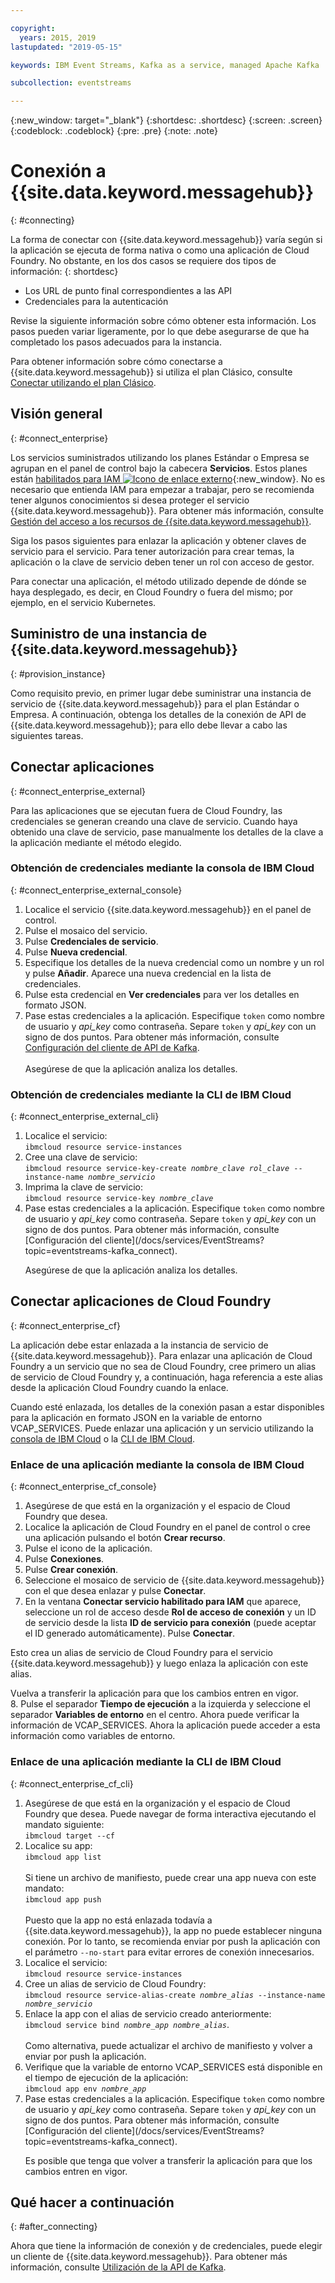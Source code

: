 ```yaml
---

copyright:
  years: 2015, 2019
lastupdated: "2019-05-15"

keywords: IBM Event Streams, Kafka as a service, managed Apache Kafka

subcollection: eventstreams

---
```


{:new_window: target="_blank"}
{:shortdesc: .shortdesc}
{:screen: .screen}
{:codeblock: .codeblock}
{:pre: .pre}
{:note: .note}


# Conexión a {{site.data.keyword.messagehub}}
{: #connecting}

La forma de conectar con {{site.data.keyword.messagehub}} varía según si la aplicación se ejecuta de forma nativa o como una aplicación de Cloud Foundry. No obstante, en los dos casos se requiere dos tipos de información: 
{: shortdesc}

* Los URL de punto final correspondientes a las API
* Credenciales para la autenticación

Revise la siguiente información sobre cómo obtener esta información. Los pasos pueden variar ligeramente, por lo que debe asegurarse de que ha completado los pasos adecuados para la instancia.

Para obtener información sobre cómo conectarse a {{site.data.keyword.messagehub}} si utiliza el plan Clásico, consulte [Conectar utilizando el plan Clásico](/docs/services/EventStreams?topic=eventstreams-connecting_classic).


## Visión general
{: #connect_enterprise}

Los servicios suministrados utilizando los planes Estándar o Empresa se agrupan en el panel de control bajo la cabecera **Servicios**. Estos planes están [habilitados para IAM ![Icono de enlace externo](../../icons/launch-glyph.svg "Icono de enlace externo")](/docs/iam?topic=iam-getstarted#getstarted){:new_window}. No es necesario que entienda IAM para empezar a trabajar, pero se recomienda tener algunos conocimientos si desea proteger el servicio {{site.data.keyword.messagehub}}. Para obtener más información, consulte [Gestión del acceso a los recursos de {{site.data.keyword.messagehub}}](/docs/services/EventStreams?topic=eventstreams-security).

Siga los pasos siguientes para enlazar la aplicación y obtener claves de servicio para el servicio. Para tener autorización para crear temas, la aplicación o la clave de servicio deben tener un rol con acceso de gestor.

Para conectar una aplicación, el método utilizado depende de dónde se haya desplegado, es decir, en Cloud Foundry o fuera del mismo; por ejemplo, en el servicio Kubernetes.

## Suministro de una instancia de {{site.data.keyword.messagehub}}
{: #provision_instance}

Como requisito previo, en primer lugar debe suministrar una instancia de servicio de {{site.data.keyword.messagehub}} para el plan Estándar o Empresa. A continuación, obtenga los detalles de la conexión de API de {{site.data.keyword.messagehub}}; para ello debe llevar a cabo las siguientes tareas.

## Conectar aplicaciones 
{: #connect_enterprise_external}

Para las aplicaciones que se ejecutan fuera de Cloud Foundry, las credenciales se generan creando una clave de servicio. Cuando haya obtenido una clave de servicio, pase manualmente los detalles de la clave a la aplicación mediante el método elegido.

### Obtención de credenciales mediante la consola de IBM Cloud
{: #connect_enterprise_external_console}

1. Localice el servicio {{site.data.keyword.messagehub}} en el panel de control.
2. Pulse el mosaico del servicio.
3. Pulse **Credenciales de servicio**.
4. Pulse **Nueva credencial**. 
5. Especifique los detalles de la nueva credencial como un nombre y un rol y pulse **Añadir**. Aparece una nueva credencial en la lista de credenciales.
6. Pulse esta credencial en **Ver credenciales** para ver los detalles en formato JSON.
7. Pase estas credenciales a la aplicación. Especifique <code>token</code> como nombre de usuario y <var class="keyword varname">api_key</var> como contraseña. Separe <code>token</code> y <var class="keyword varname">api_key</var> con un signo de dos puntos. Para obtener más información, consulte [Configuración del cliente de API de Kafka](/docs/services/EventStreams?topic=eventstreams-kafka_using#kafka_api_client).
   <br/><br/>Asegúrese de que la aplicación analiza los detalles.

### Obtención de credenciales mediante la CLI de IBM Cloud
{: #connect_enterprise_external_cli}

<ol>
<li>Localice el servicio:<br/>
<code>ibmcloud resource service-instances</code></li>
<li>Cree una clave de servicio:<br/>
<code>ibmcloud resource service-key-create <var class="keyword varname">nombre_clave</var> <var class="keyword varname">rol_clave</var> --instance-name <var class="keyword varname">nombre_servicio</var></code></li>
<li>Imprima la clave de servicio:<br/>
<code>ibmcloud resource service-key <var class="keyword varname">nombre_clave</var></code></li>
<li>Pase estas credenciales a la aplicación. Especifique <code>token</code> como nombre de usuario y <var class="keyword varname">api_key</var> como contraseña. Separe <code>token</code> y <var class="keyword varname">api_key</var> con un signo de dos puntos. Para obtener más información, consulte [Configuración del cliente](/docs/services/EventStreams?topic=eventstreams-kafka_connect).
<p>Asegúrese de que la aplicación analiza los detalles.</p></li>
</ol>

## Conectar aplicaciones de Cloud Foundry
{: #connect_enterprise_cf}

La aplicación debe estar enlazada a la instancia de servicio de {{site.data.keyword.messagehub}}. Para enlazar una aplicación de Cloud Foundry a un servicio que no sea de Cloud Foundry, cree primero un alias de servicio de Cloud Foundry y, a continuación, haga referencia a este alias desde la aplicación Cloud Foundry cuando la enlace. 

Cuando esté enlazada, los detalles de la conexión pasan a estar disponibles para la aplicación en formato JSON en la variable de entorno VCAP_SERVICES. Puede enlazar una aplicación y un servicio utilizando la [consola de IBM Cloud](/docs/services/EventStreams?topic=eventstreams-connecting#connect_enterprise_cf_console) o la [CLI de IBM Cloud](/docs/services/EventStreams?topic=eventstreams-connecting#connect_enterprise_cf_cli).

### Enlace de una aplicación mediante la consola de IBM Cloud
{: #connect_enterprise_cf_console}

1. Asegúrese de que está en la organización y el espacio de Cloud Foundry que desea.
2. Localice la aplicación de Cloud Foundry en el panel de control o cree una aplicación pulsando el botón **Crear recurso**.
3. Pulse el icono de la aplicación.
4. Pulse **Conexiones**.
5. Pulse **Crear conexión**.
6. Seleccione el mosaico de servicio de {{site.data.keyword.messagehub}} con el que desea enlazar y pulse **Conectar**. 
7. En la ventana **Conectar servicio habilitado para IAM** que aparece, seleccione un rol de acceso desde **Rol de acceso de conexión** y un ID de servicio desde la lista **ID de servicio para conexión** (puede aceptar el ID generado automáticamente). Pulse **Conectar**. 

  Esto crea un alias de servicio de Cloud Foundry para el servicio {{site.data.keyword.messagehub}} y luego enlaza la aplicación con este alias. 

  Vuelva a transferir la aplicación para que los cambios entren en vigor.<br/>
8. Pulse el separador **Tiempo de ejecución** a la izquierda y seleccione el separador **Variables de entorno** en el centro. Ahora puede verificar la información de VCAP_SERVICES. Ahora la aplicación puede acceder a esta información como variables de entorno. 
 

### Enlace de una aplicación mediante la CLI de IBM Cloud
{: #connect_enterprise_cf_cli}

<ol>
<li>Asegúrese de que está en la organización y el espacio de Cloud Foundry que desea. Puede navegar de forma interactiva ejecutando el mandato siguiente:<br/>
 <code>ibmcloud target --cf</code></li>
<li>Localice su app:</br>
<code>ibmcloud app list</code><br/>
<br/>
Si tiene un archivo de manifiesto, puede crear una app nueva con este mandato:<br/>
<code>ibmcloud app push</code><br/>
<br/>
Puesto que la app no está enlazada todavía a {{site.data.keyword.messagehub}}, la app no puede establecer ninguna conexión. Por lo tanto, se recomienda enviar por push la aplicación con el parámetro <code>--no-start</code> para evitar errores de conexión innecesarios.</li>
<li>Localice el servicio:</br>
<code>ibmcloud resource service-instances</code></li>
<li>Cree un alias de servicio de Cloud Foundry:<br/>
<code>ibmcloud resource service-alias-create <var class="keyword varname">nombre_alias</var> --instance-name <var class="keyword varname">nombre_servicio</var></code></li>
<li>Enlace la app con el alias de servicio creado anteriormente:<br/>
<code>ibmcloud service bind <var class="keyword varname">nombre_app</var> <var class="keyword varname">nombre_alias</var></code>.<br/>
<br/>
Como alternativa, puede actualizar el archivo de manifiesto y volver a enviar por push la aplicación.</li>
<li>Verifique que la variable de entorno VCAP_SERVICES está disponible en el tiempo de ejecución de la aplicación:<br/>
<code>ibmcloud app env <var class="keyword varname">nombre_app</var></code></li>
<li>Pase estas credenciales a la aplicación. Especifique <code>token</code> como nombre de usuario y <var class="keyword varname">api_key</var> como contraseña. Separe <code>token</code> y <var class="keyword varname">api_key</var> con un signo de dos puntos. Para obtener más información, consulte [Configuración del cliente](/docs/services/EventStreams?topic=eventstreams-kafka_connect). 
<p>Es posible que tenga que volver a transferir la aplicación para que los cambios entren en vigor.</p></li>
</ol>


## Qué hacer a continuación
{: #after_connecting}

Ahora que tiene la información de conexión y de credenciales, puede elegir un cliente de {{site.data.keyword.messagehub}}. Para obtener más información, consulte [Utilización de la API de Kafka](/docs/services/EventStreams?topic=eventstreams-kafka_using).

<!--
Charlie said:

"Add some info describing how to take the information made available from above e.g. like the info in the Connecting a client to the Kafka API section of the alpha docs on stage 1? https://test.cloud.ibm.com/docs/services/EventStreams?topic=eventstreams-alpha_about#alpha_about"
-->







 















